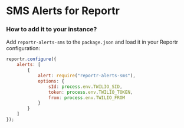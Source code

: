 # SMS Alerts for Reportr

### How to add it to your instance?

Add `reportr-alerts-sms` to the `package.json` and load it in your Reportr configuration:

```js
reportr.configure({
    alerts: [
        {
            alert: require("reportr-alerts-sms"),
            options: {
                sId: process.env.TWILIO_SID,
                token: process.env.TWILIO_TOKEN,
                from: process.env.TWILIO_FROM
            }
        }
    ]
});
```
